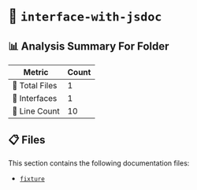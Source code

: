 # 📁 `interface-with-jsdoc`

## 📊 Analysis Summary For Folder

| Metric | Count |
|--------|-------|
| 📁 Total Files | 1 |
| 📐 Interfaces | 1 |
| 🔢 Line Count | 10 |


## 📋 Files

This section contains the following documentation files:

- [`fixture`](./fixture.md)